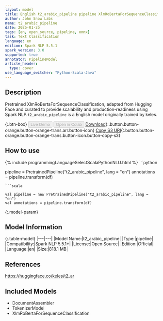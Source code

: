 ```yaml
---
layout: model
title: English t2_arabic_pipeline pipeline XlmRoBertaForSequenceClassification from keles
author: John Snow Labs
name: t2_arabic_pipeline
date: 2025-01-25
tags: [en, open_source, pipeline, onnx]
task: Text Classification
language: en
edition: Spark NLP 5.5.1
spark_version: 3.0
supported: true
annotator: PipelineModel
article_header:
  type: cover
use_language_switcher: "Python-Scala-Java"
---
```


## Description

Pretrained XlmRoBertaForSequenceClassification, adapted from Hugging Face and curated to provide scalability and production-readiness using Spark NLP.`t2_arabic_pipeline` is a English model originally trained by keles.

{:.btn-box}
<button class="button button-orange" disabled>Live Demo</button>
<button class="button button-orange" disabled>Open in Colab</button>
[Download](https://s3.amazonaws.com/auxdata.johnsnowlabs.com/public/models/t2_arabic_pipeline_en_5.5.1_3.0_1737816492744.zip){:.button.button-orange.button-orange-trans.arr.button-icon}
[Copy S3 URI](s3://auxdata.johnsnowlabs.com/public/models/t2_arabic_pipeline_en_5.5.1_3.0_1737816492744.zip){:.button.button-orange.button-orange-trans.button-icon.button-copy-s3}

## How to use



<div class="tabs-box" markdown="1">
{% include programmingLanguageSelectScalaPythonNLU.html %}
```python

pipeline = PretrainedPipeline("t2_arabic_pipeline", lang = "en")
annotations =  pipeline.transform(df)   

```
```scala

val pipeline = new PretrainedPipeline("t2_arabic_pipeline", lang = "en")
val annotations = pipeline.transform(df)

```
</div>

{:.model-param}
## Model Information

{:.table-model}
|---|---|
|Model Name:|t2_arabic_pipeline|
|Type:|pipeline|
|Compatibility:|Spark NLP 5.5.1+|
|License:|Open Source|
|Edition:|Official|
|Language:|en|
|Size:|818.1 MB|

## References

https://huggingface.co/keles/t2_ar

## Included Models

- DocumentAssembler
- TokenizerModel
- XlmRoBertaForSequenceClassification